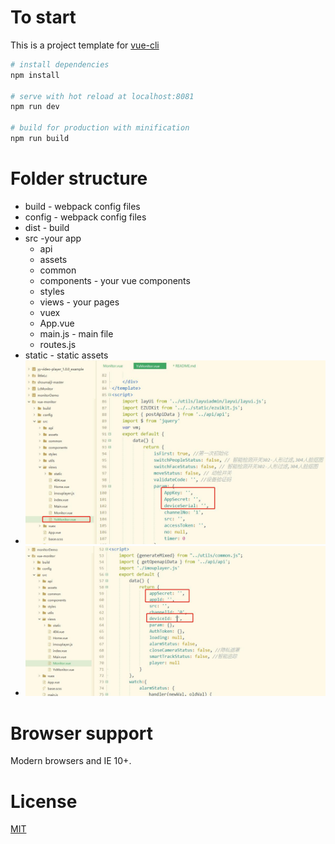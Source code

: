 
# To start

This is a project template for [vue-cli](https://github.com/vuejs/vue-cli)

``` bash
# install dependencies
npm install

# serve with hot reload at localhost:8081
npm run dev

# build for production with minification
npm run build

```

# Folder structure
* build - webpack config files
* config - webpack config files
* dist - build
* src -your app
    * api
    * assets
    * common
    * components - your vue components
    * styles
    * views - your pages
    * vuex
    * App.vue
    * main.js - main file
    * routes.js
* static - static assets
* ![](README_files/1.jpg)
* ![](README_files/2.jpg)

# Browser support

Modern browsers and IE 10+.

# License
[MIT](http://opensource.org/licenses/MIT)
